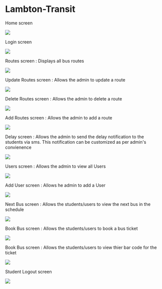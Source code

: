# Lambton-Transit
<p>Home screen</p>
<img src="screenshots/TransitHome.png" />
<p>Login screen</p>
<img src="screenshots/Login.png" />
<p>Routes screen : Displays all bus routes</p>
<img src="screenshots/Routes.png" />
<p>Update Routes screen : Allows the admin to update a route</p>
<img src="screenshots/UpdateRoute.png" />
<p>Delete Routes screen : Allows the admin to delete a route</p>
<img src="screenshots/DeleteRoute.png" />
<p>Add Routes screen : Allows the admin to add a route</p>
<img src="screenshots/AddRoute.png" />
<p>Delay screen : Allows the admin to send the delay notification to the students via sms. This notification can be customized as per admin's convienence</p>
<img src="screenshots/Delay.png" />
<p>Users screen : Allows the admin to view all Users</p>
<img src="screenshots/AllUsers.png" />
<p>Add User screen : Allows he admin to add a User</p>
<img src="screenshots/AddUser.png" />

<p>Next Bus screen : Allows the students/users to view the next bus in the schedule</p>
<img src="screenshots/NextBus.png" />
<p>Book Bus screen : Allows the students/users to book a bus ticket</p>
<img src="screenshots/BookTIcket1.png" />
<p>Book Bus screen : Allows the students/users to view thier bar code for the ticket</p>
<img src="screenshots/BookTicket2.png" />

<p>Student Logout screen</p>
<img src="screenshots/Student_Logout.png" />
